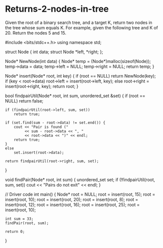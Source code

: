 # Returns-2-nodes-in-tree
Given the root of a binary search tree, and a target K, return two nodes in the tree whose sum equals K.  For example, given the following tree and K of 20. Return the nodes 5 and 15.

#include <bits/stdc++.h> 
using namespace std; 
  
struct Node { 
    int data; 
    struct Node *left, *right; 
}; 
  
Node* NewNode(int data) 
{ 
    Node* temp = (Node*)malloc(sizeof(Node)); 
    temp->data = data; 
    temp->left = NULL; 
    temp->right = NULL; 
    return temp; 
} 
  
Node* insert(Node* root, int key) 
{ 
    if (root == NULL) 
        return NewNode(key); 
    if (key < root->data) 
        root->left = insert(root->left, key); 
    else
        root->right = insert(root->right, key); 
    return root; 
} 
  
bool findpairUtil(Node* root, int sum,  unordered_set<int> &set) 
{ 
    if (root == NULL) 
        return false; 
  
    if (findpairUtil(root->left, sum, set)) 
        return true; 
  
    if (set.find(sum - root->data) != set.end()) { 
        cout << "Pair is found ("
             << sum - root->data << ", "
             << root->data << ")" << endl; 
        return true; 
    } 
    else
        set.insert(root->data); 
  
    return findpairUtil(root->right, sum, set); 
} 
  
void findPair(Node* root, int sum) 
{ 
    unordered_set<int> set; 
    if (!findpairUtil(root, sum, set)) 
        cout << "Pairs do not exit" << endl; 
} 
  
// Driver code 
int main() 
{ 
    Node* root = NULL; 
    root = insert(root, 15); 
    root = insert(root, 10); 
    root = insert(root, 20); 
    root = insert(root, 8); 
    root = insert(root, 12); 
    root = insert(root, 16); 
    root = insert(root, 25); 
    root = insert(root, 10); 
  
    int sum = 33; 
    findPair(root, sum); 
  
    return 0; 
} 
